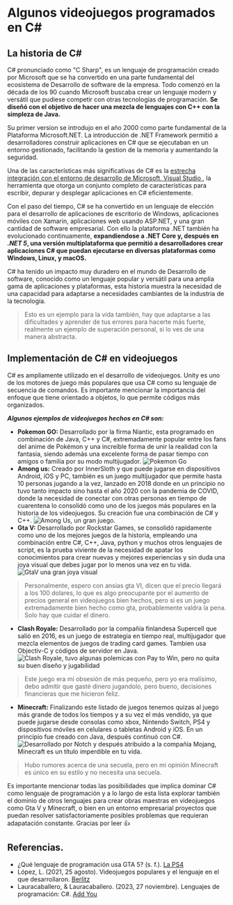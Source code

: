 # Algunos videojuegos programados en C#
## La historia de C#
C# pronunciado como "C Sharp", es un lenguaje de programación creado por Microsoft que se ha convertido en una parte fundamental del ecosistema de Desarrollo de software de la empresa. Todo comenzó en la década de los 90 cuando Microsoft buscaba crear un lenguaje modern y versátil que pudiese competir con otras tecnologías de programación. **Se diseñó con el objetivo de hacer una mezcla de lenguajes con C++ con la simpleza de Java.**  

Su primer version se introdujo en el año 2000 como parte fundamental de la Plataforma Microsoft.NET. La introducción de .NET Framework permitió a desarrolladores construir aplicaciones en C# que se ejecutaban en un entorno gestionado, facilitando la gestion de la memoria y aumentando la seguridad.  

Una de las características más significativas de C# es la <ins> estrecha integración con el entorno de desarrollo de Microsoft, Visual Studio </ins>, la herramienta que otorga un conjunto completo de características para escribir, depurar y desplegar aplicaciones en C# eficientemente.  
	
Con el paso del tiempo, C# se ha convertido en un lenguaje de elección para el desarrollo de aplicaciones de escritorio de Windows, aplicaciones móviles con Xamarin, aplicaciones web usando ASP.NET, y una gran cantidad de software empresarial. Con ello la plataforma .NET también ha evolucionado continuamente, **expandiendose a .NET Core y, después en _.NET 5_, una versión multiplataforma que permitió a desarrolladores crear aplicaciones C# que puedan ejecutarse en diversas plataformas como Windows, Linux, y macOS.**  

C# ha tenido un impacto muy duradero en el mundo de Desarrollo de software, conocido como un lenguaje popular y versátil para una amplia gama de aplicaciones y plataformas, esta historia muestra la necesidad de una capacidad para adaptarse a necesidades cambiantes de la industria de la tecnología.
> Esto es un ejemplo para la vida también, hay que adaptarse a las dificultades y aprender de tus errores para hacerte más fuerte, realmente un ejemplo de superación personal, si lo ves de una manera abstracta.

## Implementación de C# en videojuegos
C# es ampliamente utilizado en el desarrollo de videojuegos. Unity es uno de los motores de juego más populares que usa C# como su lenguaje de secuencia de comandos. Es importante mencionar la importancia del enfoque que tiene orientado a objetos, lo que permite códigos más organizados.  

**_Algunos ejemplos de videojuegos hechos en C# son:_**
* **Pokemon GO:** Desarrollado por la firma Niantic, esta programado en combinación de Java, C++ y C#, extremadamente popular entre los fans del anime de Pokémon y una increíble forma de unir la realidad con la fantasia, siendo además una excelente forma de pasar tiempo con amigos o familia por su modo multijugador.
![Pokemon Go](https://lh3.googleusercontent.com/B2-fa3Khso4zvV8YdoMIM1ZRIpaO7UoHvCeqko6STOoRdQt3zf4vlEPQk8HJA8FHlj4eOL8Fb9ItKJZfdLIKMWEszrWk-fg9zuT30RibQgg1=e365-w1920)
* **Among us:** Creado por InnerSloth y que puede jugarse en dispositivos Android, iOS y PC, también es un juego multijugador que permite hasta 10 personas jugando a la vez, lanzado en 2018 donde en un principio no tuvo tanto impacto sino hasta el año 2020 con la pandemia de COVID, donde la necesidad de conectar con otras personas en tiempo de cuarentena lo consolidó como uno de los juegos más populares en la historia de los videojuegos. Su creación fue una combinación de C# y C++.
![Among Us, un gran juego.](https://shared.fastly.steamstatic.com/store_item_assets/steam/apps/945360/capsule_616x353.jpg?t=1731953093)
* **Gta V:** Desarrollado por Rockstar Games, se consolidó rapidamente como uno de los mejores juegos de la historia, empleando una combinación entre C#, C++, Java, python y muchos otros lenguajes de script, es la prueba viviente de la necesidad de apatar los conocimientos para crear nuevas y mejores experiencias y sin duda una joya visual que debes jugar por lo menos una vez en tu vida.
![GtaV una gran joya visual](https://gaming-cdn.com/images/news/articles/8408/cover/1000x563/gta-v-ha-perdido-el-40-de-sus-jugadores-de-pc-tras-la-incorporacion-del-software-anticheats-cover66ec07995e010.jpg)
> Personalmente, espero con ansias gta VI, dicen que el precio llegará a los 100 dolares, lo que es algo preocupante por el aumento de precios general en videojuegos bien hechos, pero si es un juego extremadamente bien hecho como gta, probablemente valdra la pena. Solo hay que cuidar el dinero.
* **Clash Royale:** Desarrollado por la compañía finlandesa Supercell que salió en 2016, es un juego de estrategia en tiempo real, multijugador que mezcla elementos de juegos de trading card games. Tambien usa Objectiv-C y códigos de servidor en Java.
![Clash Royale, tuvo algunas polemicas con Pay to Win, pero no quita su buen diseño y jugabilidad](https://i.ytimg.com/vi/uWsQ5IWVilM/maxresdefault.jpg)
> Este juego era mi obsesión de más pequeño, pero yo era malísimo, debo admitir que gasté dinero jugandolo, pero bueno, decisiones financieras que me hicieron feliz.
* **Minecraft:** Finalizando este listado de juegos tenemos quizas al juego más grande de todos los tiempos y a su vez el más vendido, ya que puede jugarse desde consolas como xbox, Nintendo Switch, PS4 y dispositivos móviles en celulares o tabletas Android y iOS. En un principio fue creado con Java, después continuó con C#.
![Desarrollado por Notch y después atribuido a la compañía Mojang, Minecraft es un título imperdible en tu vida.](https://assets.nintendo.com/image/upload/ar_16:9,c_lpad,w_1240/b_white/f_auto/q_auto/ncom/software/switch/70010000000964/a28a81253e919298beab2295e39a56b7a5140ef15abdb56135655e5c221b2a3a)
> Hubo rumores acerca de una secuela, pero en mi opinión Minecraft es único en su estilo y no necesita una secuela.

Es importante mencionar todas las posibilidades que implica dominar C# como lenguaje de programación y a lo largo de esta lista explorar también el dominio de otros lenguajes para crear obras maestras en videojuegos como Gta V y Minecraft, o bien en un entorno empresarial proyectos que puedan resolver satisfactoriamente posibles problemas que requieran adapatación constante. Gracias por leer :+1:

## Referencias.
* ¿Qué lenguaje de programación usa GTA 5? (s. f.). [La PS4](https://www.laps4.com/preguntas-y-respuestas/que-lenguaje-de-programacion-usa-gta-5)
* López, L. (2021, 25 agosto). Videojuegos populares y el lenguaje en el que desarrollaron. [Berlitz](https://www.berlitz.com/es-mx/blog/videojuegos-populares-y-el-lenguaje-en-el-que-desarrollaron)
* Lauracaballero, & Lauracaballero. (2023, 27 noviembre). Lenguajes de programación: C#. [Add You](https://addyou.es/lenguajes-de-programacion-c/#:~:text=Su%20historia%20comienza%20a%20finales,simplicidad%20de%20lenguajes%20como%20Java.)


